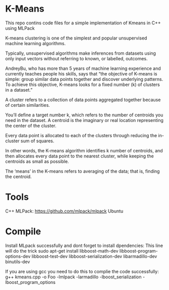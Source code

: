 # K-Means
This repo contins code files for a simple implementation of Kmeans in C++ using MLPack

K-means clustering is one of the simplest and popular unsupervised machine learning algorithms.

Typically, unsupervised algorithms make inferences from datasets using only input vectors without referring to known, or labelled, outcomes.

AndreyBu, who has more than 5 years of machine learning experience and currently teaches people his skills, says that “the objective of K-means is simple: group similar data points together and discover underlying patterns. To achieve this objective, K-means looks for a fixed number (k) of clusters in a dataset.”

A cluster refers to a collection of data points aggregated together because of certain similarities.

You’ll define a target number k, which refers to the number of centroids you need in the dataset. A centroid is the imaginary or real location representing the center of the cluster.

Every data point is allocated to each of the clusters through reducing the in-cluster sum of squares.

In other words, the K-means algorithm identifies k number of centroids, and then allocates every data point to the nearest cluster, while keeping the centroids as small as possible.

The ‘means’ in the K-means refers to averaging of the data; that is, finding the centroid.

# Tools
C++
MLPack: https://github.com/mlpack/mlpack
Ubuntu

# Compile
Install MLpack successfully and dont forget to install dpendencies: This line will do the trick sudo apt-get install libboost-math-dev libboost-program-options-dev libboost-test-dev libboost-serialization-dev libarmadillo-dev binutils-dev

If you are using gcc you need to do this to complie the code successfully: g++ kmeans.cpp -o Foo -lmlpack -larmadillo -lboost_serialization -lboost_program_options


